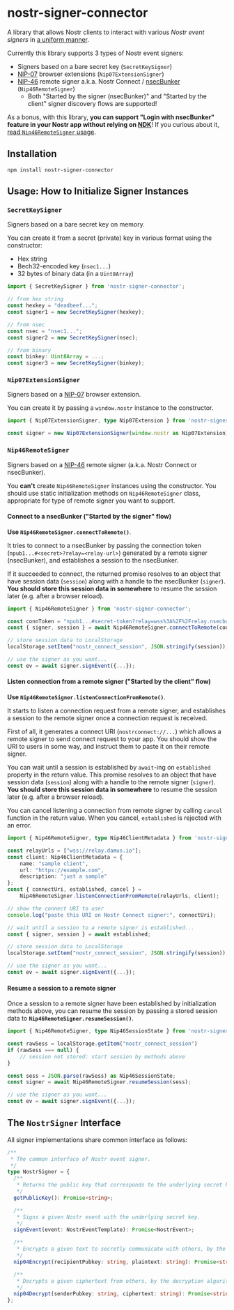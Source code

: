 # nostr-signer-connector
A library that allows Nostr clients to interact with various *Nostr event signers* in [a uniform manner](#the-nostrsigner-interface).

Currently this library supports 3 types of Nostr event signers:

- Signers based on a bare secret key (`SecretKeySigner`)
- [NIP-07](https://github.com/nostr-protocol/nips/blob/master/07.md) browser extensions (`Nip07ExtensionSigner`)
- [NIP-46](https://github.com/nostr-protocol/nips/blob/master/46.md) remote signer a.k.a. Nostr Connect / [nsecBunker](https://nsecbunker.com/) (`Nip46RemoteSigner`)
    + Both "Started by the signer (nsecBunker)" and "Started by the client" signer discovery flows are supported!

As a bonus, with this library, **you can support "Login with nsecBunker" feature in your Nostr app without relying on [NDK](https://github.com/nostr-dev-kit/ndk)**! If you curious about it, [read `Nip46RemoteSigner` usage](#nip46remotesigner).

## Installation
```
npm install nostr-signer-connector
```

## Usage: How to Initialize Signer Instances
### `SecretKeySigner`
Signers based on a bare secret key on memory.

You can create it from a secret (private) key in various format using the constructor:
- Hex string
- Bech32-encoded key (`nsec1...`)
- 32 bytes of binary data (in a `Uint8Array`)

```ts
import { SecretKeySigner } from 'nostr-signer-connector';

// from hex string
const hexkey = "deadbeef...";
const signer1 = new SecretKeySigner(hexkey);

// from nsec
const nsec = "nsec1...";
const signer2 = new SecretKeySigner(nsec);

// from binary
const binkey: Uint8Array = ...;
const signer3 = new SecretKeySigner(binkey);
```

### `Nip07ExtensionSigner`
Signers based on a [NIP-07](https://github.com/nostr-protocol/nips/blob/master/07.md) browser extension.

You can create it by passing a `window.nostr` instance to the constructor.

```ts
import { Nip07ExtensionSigner, type Nip07Extension } from 'nostr-signer-connector';

const signer = new Nip07ExtensionSigner(window.nostr as Nip07Extension);
```

### `Nip46RemoteSigner`
Signers based on a [NIP-46](https://github.com/nostr-protocol/nips/blob/master/46.md) remote signer (a.k.a. Nostr Connect or nsecBunker).

You **can't** create `Nip46RemoteSigner` instances using the constructor.
You should use static initialization methods on `Nip46RemoteSigner` class, appropriate for type of remote signer you want to support.

#### Connect to a nsecBunker ("Started by the signer" flow)
**Use `Nip46RemoteSigner.connectToRemote()`**.

It tries to connect to a nsecBunker by passing the connection token (`npub1...#<secret>?relay=<relay-url>`) generated by a remote signer (nsecBunker), and establishes a session to the nsecBunker.

If it succeeded to connect, the returned promise resolves to an object that have session data (`session`) along with a handle to the nsecBunker (`signer`).
**You should store this session data in somewhere** to resume the session later (e.g. after a browser reload).

```ts
import { Nip46RemoteSigner } from 'nostr-signer-connector';

const connToken = "npub1...#secret-token?relay=wss%3A%2F%2Frelay.nsecbunker.com"
const { signer, session } = await Nip46RemoteSigner.connectToRemote(connToken);

// store session data to LocalStorage
localStorage.setItem("nostr_connect_session", JSON.stringify(session));

// use the signer as you want...
const ev = await signer.signEvent({...});
```

#### Listen connection from a remote signer ("Started by the client" flow)
**Use `Nip46RemoteSigner.listenConnectionFromRemote()`**.

It starts to listen a connection request from a remote signer, and establishes a session to the remote signer once a connection request is received.

First of all, it generates a connect URI (`nostrconnect://...`) which allows a remote signer to send connect request to your app.
You should show the URI to users in some way, and instruct them to paste it on their remote signer.

You can wait until a session is established by `await`-ing on `established` property in the return value.
This promise resolves to an object that have session data (`session`) along with a handle to the remote signer (`signer`).
**You should store this session data in somewhere** to resume the session later (e.g. after a browser reload).

You can cancel listening a connection from remote signer by calling `cancel` function in the return value.
When you cancel, `established` is rejected with an error.

```ts
import { Nip46RemoteSigner, type Nip46ClientMetadata } from 'nostr-signer-connector';

const relayUrls = ["wss://relay.damus.io"];
const client: Nip46ClientMetadata = {
    name: "sample client",
    url: "https://example.com",
    description: "just a sample"
};
const { connectUri, established, cancel } = 
    Nip46RemoteSigner.listenConnectionFromRemote(relayUrls, client);

// show the connect URI to user
console.log("paste this URI on Nostr Connect signer:", connectUri);

// wait until a session to a remote signer is established...
const { signer, session } = await established;

// store session data to LocalStorage
localStorage.setItem("nostr_connect_session", JSON.stringify(session));

// use the signer as you want...
const ev = await signer.signEvent({...});
```

#### Resume a session to a remote signer
Once a session to a remote signer have been established by initialization methods above,
you can resume the session by passing a stored session data to **`Nip46RemoteSigner.resumeSession()`**.

```ts
import { Nip46RemoteSigner, type Nip46SessionState } from 'nostr-signer-connector';

const rawSess = localStorage.getItem("nostr_connect_session")
if (rawSess === null) {
    // session not stored: start session by methods above
}

const sess = JSON.parse(rawSess) as Nip46SessionState;
const signer = await Nip46RemoteSigner.resumeSession(sess);

// use the signer as you want...
const ev = await signer.signEvent({...});
```

## The `NostrSigner` Interface
All signer implementations share common interface as follows:

```ts
/**
 * The common interface of Nostr event signer.
 */
type NostrSigner = {
  /**
   * Returns the public key that corresponds to the underlying secret key, in hex string format.
   */
  getPublicKey(): Promise<string>;

  /**
   * Signs a given Nostr event with the underlying secret key.
   */
  signEvent(event: NostrEventTemplate): Promise<NostrEvent>;

  /**
   * Encrypts a given text to secretly communicate with others, by the encryption algorithm defined in NIP-04.
   */
  nip04Encrypt(recipientPubkey: string, plaintext: string): Promise<string>;

  /**
   * Decrypts a given ciphertext from others, by the decryption algorithm defined in NIP-04.
   */
  nip04Decrypt(senderPubkey: string, ciphertext: string): Promise<string>;
};

```
